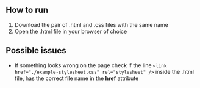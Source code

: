 ## How to run
1. Download the pair of .html and .css files with the same name
2. Open the .html file in your browser of choice

## Possible issues
- If something looks wrong on the page check if the line `<link href="./example-stylesheet.css" rel="stylesheet" />` inside the .html file, has the correct file name in the **href** attribute
